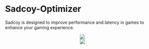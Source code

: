 # Sadcoy-Optimizer
Sadcoy is designed to improve performance and latency in games to enhance your gaming experience.

<p align="center">
		<img src="https://raw.githubusercontent.com/Jisll/Sadcoy-Optimizer/main/photo1.png">
		<br>
		<img src="https://github.com/Jisll/Sadcoy-Optimizer/blob/main/photo2.png">
	</a>
</p> 
